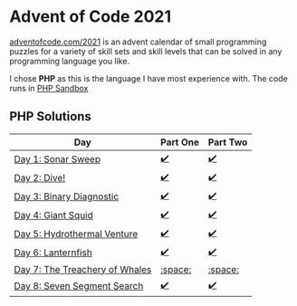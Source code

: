 # Advent of Code 2021
[adventofcode.com/2021](http://adventofcode.com/2021) is an advent calendar of small programming puzzles for a variety of skill sets and skill levels that can be solved in any programming language you like. 

I chose **PHP** as this is the language I have most experience with. The code runs in [PHP Sandbox](https://sandbox.onlinephpfunctions.com/)

## PHP Solutions

Day | Part One | Part Two
-----|-----|-----
[Day 1: Sonar Sweep](https://adventofcode.com/2021/day/1) | [:heavy_check_mark:](https://github.com/CostingGeek/advent-of-code-2021/blob/main/day-01/script_1.php) | [:heavy_check_mark:](https://github.com/CostingGeek/advent-of-code-2021/blob/main/day-01/script_2.php)
[Day 2: Dive!](https://adventofcode.com/2021/day/2) | [:heavy_check_mark:](https://github.com/CostingGeek/advent-of-code-2021/blob/main/day_02/script_1.php) | [:heavy_check_mark:](https://github.com/CostingGeek/advent-of-code-2021/blob/main/day_02/script_2.php)
[Day 3: Binary Diagnostic](https://adventofcode.com/2021/day/3) | [:heavy_check_mark:](https://github.com/CostingGeek/advent-of-code-2021/blob/main/day_03/script_1.php) | [:heavy_check_mark:](https://github.com/CostingGeek/advent-of-code-2021/blob/main/day_03/script_2.php)
[Day 4: Giant Squid](https://adventofcode.com/2021/day/4) | [:heavy_check_mark:](https://github.com/CostingGeek/advent-of-code-2021/blob/main/day_04/script_1.php) | [:heavy_check_mark:](https://github.com/CostingGeek/advent-of-code-2021/blob/main/day_04/script_2.php)
[Day 5: Hydrothermal Venture](https://adventofcode.com/2021/day/5) | [:heavy_check_mark:](https://github.com/CostingGeek/advent-of-code-2021/blob/main/day_05/script_1.php) | [:heavy_check_mark:](https://github.com/CostingGeek/advent-of-code-2021/blob/main/day_05/script_2.php)
[Day 6: Lanternfish](https://adventofcode.com/2021/day/6) | [:heavy_check_mark:](https://github.com/CostingGeek/advent-of-code-2021/blob/main/day_06/script_1.php) | [:heavy_check_mark:](https://github.com/CostingGeek/advent-of-code-2021/blob/main/day_06/script_2.php)
[Day 7: The Treachery of Whales](https://adventofcode.com/2021/day/7) | [:space:](https://github.com/CostingGeek/advent-of-code-2021/blob/main/day_07/script_1.php) | [:space:](https://github.com/CostingGeek/advent-of-code-2021/blob/main/day_07/script_2.php)
[Day 8: Seven Segment Search](https://adventofcode.com/2021/day/8) | [:heavy_check_mark:](https://github.com/CostingGeek/advent-of-code-2021/blob/main/day_08/script_1.php) | [:heavy_check_mark:](https://github.com/CostingGeek/advent-of-code-2021/blob/main/day_08/script_2.php)
